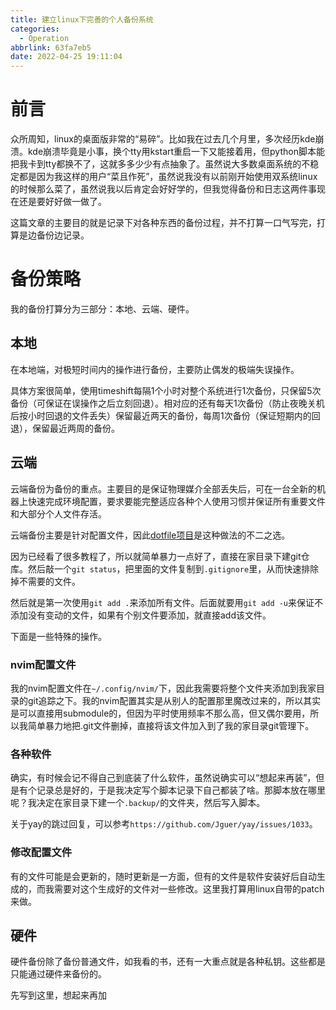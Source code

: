 ```yaml
---
title: 建立linux下完善的个人备份系统
categories:
  - Operation
abbrlink: 63fa7eb5
date: 2022-04-25 19:11:04
---
```


# 前言
众所周知，linux的桌面版非常的“易碎”。比如我在过去几个月里，多次经历kde崩溃。kde崩溃毕竟是小事，换个tty用kstart重启一下又能接着用，但python脚本能把我卡到tty都换不了，这就多多少少有点抽象了。虽然说大多数桌面系统的不稳定都是因为我这样的用户“菜且作死”，虽然说我没有以前刚开始使用双系统linux的时候那么菜了，虽然说我以后肯定会好好学的，但我觉得备份和日志这两件事现在还是要好好做一做了。

这篇文章的主要目的就是记录下对各种东西的备份过程，并不打算一口气写完，打算是边备份边记录。

# 备份策略

我的备份打算分为三部分：本地、云端、硬件。

## 本地

在本地端，对极短时间内的操作进行备份，主要防止偶发的极端失误操作。

具体方案很简单，使用timeshift每隔1个小时对整个系统进行1次备份，只保留5次备份（可保证在误操作之后立刻回退）。相对应的还有每天1次备份（防止夜晚关机后按小时回退的文件丢失）保留最近两天的备份，每周1次备份（保证短期内的回退），保留最近两周的备份。

## 云端

云端备份为备份的重点。主要目的是保证物理媒介全部丢失后，可在一台全新的机器上快速完成环境配置，要求要能完整适应各种个人使用习惯并保证所有重要文件和大部分个人文件存活。

云端备份主要是针对配置文件，因此[dotfile项目](https://wiki.archlinux.org/title/Dotfiles)是这种做法的不二之选。

因为已经看了很多教程了，所以就简单暴力一点好了，直接在家目录下建git仓库。然后敲一个`git status`，把里面的文件复制到`.gitignore`里，从而快速排除掉不需要的文件。

然后就是第一次使用`git add .`来添加所有文件。后面就要用`git add -u`来保证不添加没有变动的文件，如果有个别文件要添加，就直接add该文件。

下面是一些特殊的操作。

### nvim配置文件

我的nvim配置文件在`~/.config/nvim/`下，因此我需要将整个文件夹添加到我家目录的git追踪之下。我的nvim配置其实是从别人的配置那里魔改过来的，所以其实是可以直接用submodule的，但因为平时使用频率不那么高，但又偶尔要用，所以我简单暴力地把.git文件删掉，直接将该文件加入到了我的家目录git管理下。

### 各种软件

确实，有时候会记不得自己到底装了什么软件，虽然说确实可以“想起来再装”，但是有个记录总是好的，于是我决定写个脚本记录下自己都装了啥。那脚本放在哪里呢？我决定在家目录下建一个`.backup/`的文件夹，然后写入脚本。

关于yay的跳过回复，可以参考`https://github.com/Jguer/yay/issues/1033`。

### 修改配置文件

有的文件可能是会更新的，随时更新是一方面，但有的文件是软件安装好后自动生成的，而我需要对这个生成好的文件对一些修改。这里我打算用linux自带的patch来做。

## 硬件

硬件备份除了备份普通文件，如我看的书，还有一大重点就是各种私钥。这些都是只能通过硬件来备份的。

先写到这里，想起来再加
